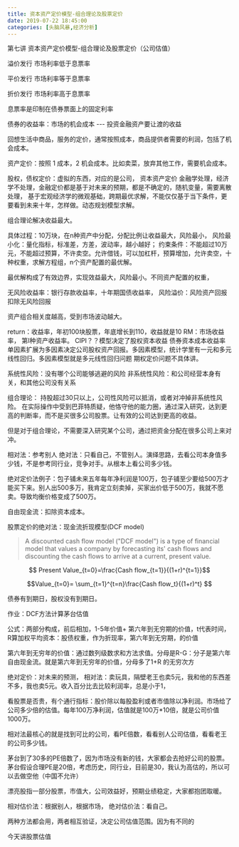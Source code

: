 ```yaml
---
title: 资本资产定价模型-组合理论及股票定价
date: 2019-07-22 18:45:00
categories: [头脑风暴,经济分析]
---
```


第七讲 资本资产定价模型-组合理论及股票定价（公司估值）

溢价发行
市场利率低于息票率

平价发行
市场利率等于息票率

折价发行
市场利率高于息票率

息票率是印制在债券票面上的固定利率

债券的收益率：市场的机会成本 --- 投资金融资产要让渡的收益

回想生活中商品，服务的定价，通常按照成本，商品提供者需要的利润，包括了机会成本。

资产定价：按照 1 成本，2 机会成本。比如卖菜，放弃其他工作，需要机会成本。

<!--more-->

股权，债权定价：虚拟的东西，对应的是公司，
资本资产定价 金融学处理，经济学不处理，金融定价都是基于对未来的预期，都是不确定的，随机变量，需要离散处理，
基于宏观经济学的微观基础，跨期最优求解，不能仅仅基于当下条件，更要看到未来十年，怎样做。动态规划模型求解。

组合理论解决收益最大。

具体过程：10万块，在n种资产中分配，分配比例让收益最大，风险最小，
风险最小化：量化指标，标准差，方差，波动率，越小越好；
约束条件：不能超过10万元，不能超过预算，不许卖空。允许借钱，可以加杠杆，预算增加，允许卖空，十种权重，求解方程组，n个资产配置的最优解。

最优解构成了有效边界，实现效益最大，风险最小。不同资产配置的权重，

无风险收益率：银行存款收益率，十年期国债收益率，
风险溢价：风险资产回报扣除无风险回报

资产组合相关度越高，受到市场波动越大。

return：收益率，年初100块股票，年底增长到110，收益就是10
RM：市场收益率，
第I种资产收益率。
CIPI？？模型决定了股权资本收益
债券资本成本收益率
单因素扩展为多因素决定公司股权资产回报。多因素模型，统计学里有一元和多元线性回归。多因素模型就是多元线性回归问题
期权定价问题不具体讲。

系统性风险：没有哪个公司能够逃避的风险
非系统性风险：和公司经营本身有关，和其他公司没有关系

组合理论：
持股超过30只以上，公司性风险可以抵消，或者对冲掉非系统性风险。
在实际操作中受到巴菲特质疑，他恪守他的能力圈，通过深入研究，达到更高的判断率，而不是买很多公司股票。让有效的公司达到更高的收益。

但是对于组合理论，不需要深入研究某个公司，通过把资金分配在很多公司上来对冲。

相对法：参考别人
绝对法：只看自己，不管别人。演绎思路，去看公司本身值多少钱，不是参考同行业，竞争对手。从根本上看公司多少钱。

绝对定价法例子：包子铺未来五年每年净利润是100万，包子铺至少要给500万才能买下来。别人出500多万，我肯定立刻卖掉，买家出价低于500万，我就不愿卖。导致均衡价格变成了500万。

自由现金流：扣除资本成本。

股票定价的绝对法：现金流折现模型(DCF model)

> A discounted cash flow model ("DCF model") is a type of financial model that values a company by forecasting its' cash flows and discounting the cash flows to arrive at a current, present value.


$$ Present Value_{t=0}=\frac{Cash flow_{t=1}}{(1+r)^{t=1}}$$


$$Value_{t=0}= \sum_{t=1}^{t=n}\frac{Cash flow_t}{(1+r)^t} $$

债券有到期日，股权没有到期日。

作业：DCF方法计算茅台估值

公式：两部分构成，前后相加，1-5年价值+ 第六年到无穷期的价值，t代表时间，R算加权平均资本：股债权重，作为折现率，第六年到无穷期，的价值

第六年到无穷年的价值：通过数列级数求和方法求值。分母是R-G：分子是第六年自由现金流。就是第六年到无穷年的价值，分母多了1+R 的无穷次方

绝对定价：对未来的预测，
相对法：卖玩具，隔壁老王也卖5元，我和他的东西差不多，我也卖5元。收入百分比去比较利润率，总是小于1，

看股票是否贵，有个通行指标：股价除以每股盈利或者市值除以净利润。市场给了公司多少倍的估值。每年100万净利润，估值就是100万*10倍，就是公司价值1000万。

相对法最核心的就是找到可比的公司，看PE倍数，看看别人公司估值，看看老王的公司多少钱。

茅台到了30多的PE倍数了，因为市场没有新的钱，大家都会去抢好公司的股票。茅台假设合理PE是20倍，考虑历史，同行业，目前是30，我认为高估的，所以可以去做空他（中国不允许）

漂亮股指一部分股票，市值大，公司效益好，预期业绩稳定，大家都抱团取暖。

相对估价法：根据别人，根据市场，
绝对估价法：看自己。

两种方法都会用，两者相互验证，决定公司估值范围。因为有不同的

今天讲股票估值